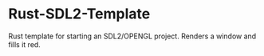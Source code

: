 # Rust-SDL2-Template
Rust template for starting an SDL2/OPENGL project. Renders a window and fills it red.
